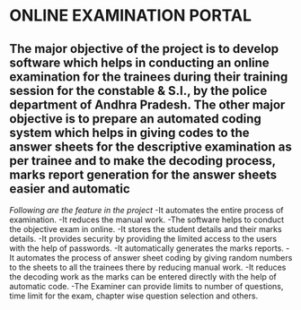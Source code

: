 ONLINE EXAMINATION PORTAL
==============

The major objective of the project is to develop software which helps in conducting an online examination for the trainees during their training session for the constable & S.I., by the police department of Andhra Pradesh. 
The other major objective is to prepare an automated coding system which helps in giving codes to the answer sheets for the descriptive examination as per trainee  and to make the decoding process,  marks report generation for the answer sheets easier and automatic
--------------

*Following are the feature in the project*
-It automates the entire process of examination.
-It reduces the manual work.
-The software helps to conduct the objective exam in online.
-It stores the student details and their marks details.
-It provides security by providing the limited access to the users with the help of passwords.
-It automatically generates the marks reports.
-It automates the process of answer sheet coding by giving random numbers to the sheets to all the trainees there by reducing manual work.
-It reduces the decoding work as the marks can be entered directly with the help of automatic code.
-The Examiner can provide limits to number of questions, time limit for the exam, chapter wise question selection and others.
